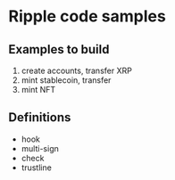 # Ripple code samples

## Examples to build

1. create accounts, transfer XRP
2. mint stablecoin, transfer
3. mint NFT

## Definitions

- hook
- multi-sign
- check
- trustline
